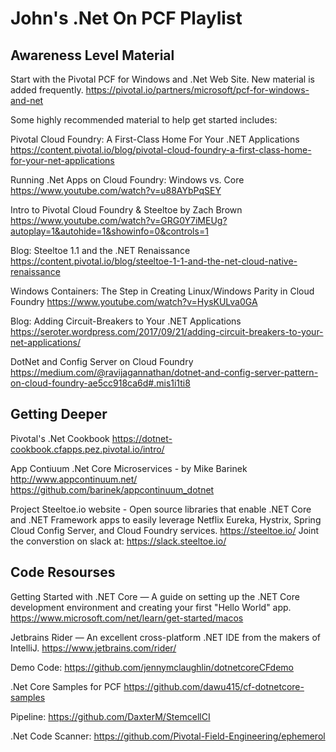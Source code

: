 # John's .Net On PCF Playlist
## Awareness Level Material

Start with the Pivotal PCF for Windows and .Net Web Site.  New material is added frequently.
https://pivotal.io/partners/microsoft/pcf-for-windows-and-net

Some highly recommended material to help get started includes:

Pivotal Cloud Foundry: A First-Class Home For Your .NET Applications
https://content.pivotal.io/blog/pivotal-cloud-foundry-a-first-class-home-for-your-net-applications

Running .Net Apps on Cloud Foundry: Windows vs. Core
https://www.youtube.com/watch?v=u88AYbPqSEY

Intro to Pivotal Cloud Foundry & Steeltoe by Zach Brown
https://www.youtube.com/watch?v=GRG0Y7iMEUg?autoplay=1&autohide=1&showinfo=0&controls=1

Blog: Steeltoe 1.1 and the .NET Renaissance
https://content.pivotal.io/blog/steeltoe-1-1-and-the-net-cloud-native-renaissance

Windows Containers: The Step in Creating Linux/Windows Parity in Cloud Foundry
https://www.youtube.com/watch?v=HysKULva0GA

Blog: Adding Circuit-Breakers to Your .NET Applications https://seroter.wordpress.com/2017/09/21/adding-circuit-breakers-to-your-net-applications/

DotNet and Config Server on Cloud Foundry
https://medium.com/@ravijagannathan/dotnet-and-config-server-pattern-on-cloud-foundry-ae5cc918ca6d#.mis1i1ti8

## Getting Deeper
Pivotal's .Net Cookbook
https://dotnet-cookbook.cfapps.pez.pivotal.io/intro/

App Contiuum .Net Core Microservices - by Mike Barinek
http://www.appcontinuum.net/
https://github.com/barinek/appcontinuum_dotnet

Project Steeltoe.io website - Open source libraries that enable .NET Core and .NET Framework apps to easily leverage Netflix Eureka, Hystrix, Spring Cloud Config Server, and Cloud Foundry services.
https://steeltoe.io/
Joint the converstion on slack at: https://slack.steeltoe.io/

## Code Resourses
Getting Started with .NET Core — A guide on setting up the .NET Core development environment and creating your first "Hello World" app. https://www.microsoft.com/net/learn/get-started/macos

Jetbrains Rider — An excellent cross-platform .NET IDE from the makers of IntelliJ. https://www.jetbrains.com/rider/

Demo Code:
https://github.com/jennymclaughlin/dotnetcoreCFdemo 

.Net Core Samples for PCF
https://github.com/dawu415/cf-dotnetcore-samples

Pipeline:
https://github.com/DaxterM/StemcellCI

.Net Code Scanner:
https://github.com/Pivotal-Field-Engineering/ephemerol
